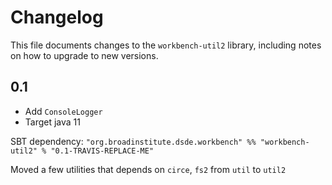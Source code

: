 # Changelog

This file documents changes to the `workbench-util2` library, including notes on how to upgrade to new versions.

## 0.1

- Add `ConsoleLogger`
- Target java 11

SBT dependency: `"org.broadinstitute.dsde.workbench" %% "workbench-util2" % "0.1-TRAVIS-REPLACE-ME"`

Moved a few utilities that depends on `circe`, `fs2` from `util` to `util2`
